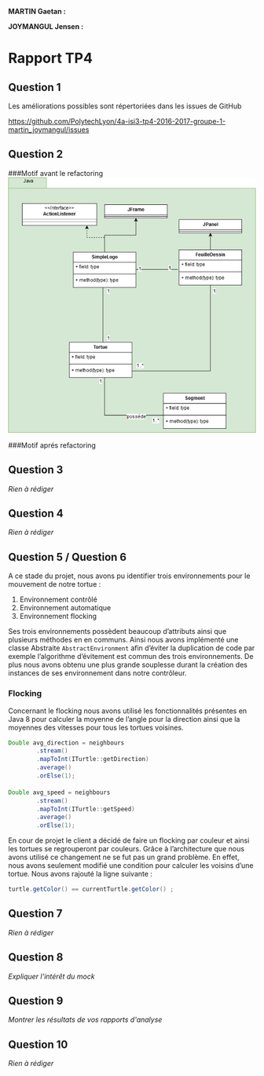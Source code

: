 **MARTIN Gaetan :**

**JOYMANGUL Jensen :**

# Rapport TP4

## Question 1
Les améliorations possibles sont répertoriées dans les issues de GitHub

https://github.com/PolytechLyon/4a-isi3-tp4-2016-2017-groupe-1-martin_joymangul/issues

## Question 2
###Motif avant le refactoring
![Package mvc-flocking](images/UMLAvantModif.png)

###Motif aprés refactoring
## Question 3
*Rien à rédiger*

## Question 4
*Rien à rédiger*

## Question 5 / Question 6
A ce stade du projet, nous avons pu identifier trois environnements pour le mouvement de notre tortue :

1. Environnement contrôlé
2. Environnement automatique
3. Environnement flocking

Ses trois environnements possèdent beaucoup d’attributs ainsi que plusieurs méthodes en en communs. 
Ainsi nous avons implémenté une classe Abstraite `AbstractEnvironment` afin d’éviter la duplication de code par exemple l’algorithme d’évitement est commun des trois environnements. De plus nous avons obtenu une plus grande souplesse durant la création des instances de ses environnement dans notre contrôleur.

### Flocking
Concernant le flocking nous avons utilisé les fonctionnalités présentes en Java 8 pour calculer la moyenne de l’angle pour la direction ainsi que la moyennes des vitesses pour tous les tortues voisines.

```java
Double avg_direction = neighbours
        .stream()
        .mapToInt(ITurtle::getDirection)
        .average()
        .orElse(1);

Double avg_speed = neighbours
        .stream()
        .mapToInt(ITurtle::getSpeed)
        .average()
        .orElse(1);
```

En cour de projet le client a décidé de faire un flocking par couleur et ainsi les tortues se regrouperont par couleurs. Grâce à l’architecture que nous avons utilisé ce changement ne se fut pas un grand problème. En effet, nous avons seulement modifié une condition pour calculer les voisins d’une tortue. Nous avons rajouté la ligne suivante :
``` java
turtle.getColor() == currentTurtle.getColor() ;
```

## Question 7
*Rien à rédiger*

## Question 8
*Expliquer l'intérêt du mock*

## Question 9
*Montrer les résultats de vos rapports d'analyse*

## Question 10
*Rien à rédiger*
